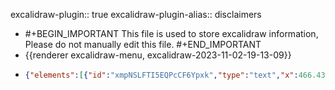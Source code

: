 excalidraw-plugin:: true
excalidraw-plugin-alias:: disclaimers

- #+BEGIN_IMPORTANT
  This file is used to store excalidraw information, Please do not manually edit this file.
  #+END_IMPORTANT
- {{renderer excalidraw-menu, excalidraw-2023-11-02-19-13-09}}
- ```json
  {"elements":[{"id":"xmpNSLFTI5EQPcCF6Ypxk","type":"text","x":466.4322509765625,"y":196.3118438720703,"width":102.69989013671875,"height":25,"angle":0,"strokeColor":"#1e1e1e","backgroundColor":"transparent","fillStyle":"hachure","strokeWidth":1,"strokeStyle":"solid","roughness":1,"opacity":100,"groupIds":[],"frameId":null,"roundness":null,"seed":1082731263,"version":51,"versionNonce":2101963327,"isDeleted":false,"boundElements":null,"updated":1698948808557,"link":null,"locked":false,"text":"disclaimers","fontSize":20,"fontFamily":1,"textAlign":"left","verticalAlign":"top","baseline":18,"containerId":null,"originalText":"disclaimers","lineHeight":1.25}],"files":{},"appState":{"gridSize":null,"viewBackgroundColor":"#ffffff","zoom":{"value":1},"offsetTop":0,"offsetLeft":0,"scrollX":0,"scrollY":0,"viewModeEnabled":false,"zenModeEnabled":false}}
  ```